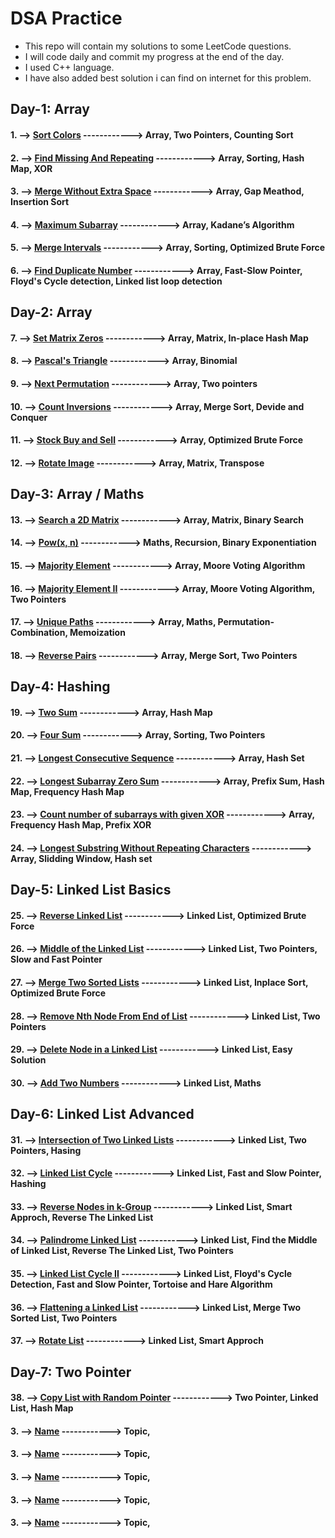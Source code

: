 # DSA Practice

-   This repo will contain my solutions to some LeetCode questions.
-   I will code daily and commit my progress at the end of the day.
-   I used C++ language.
-   I have also added best solution i can find on internet for this problem.

## Day-1: Array

#### 1. --> [Sort Colors](https://leetcode.com/problems/sort-colors/ "LeetCode") ------------> Array, Two Pointers, Counting Sort

#### 2. --> [Find Missing And Repeating](https://www.geeksforgeeks.org/find-a-repeating-and-a-missing-number/ "GeeksforGeeks") ------------> Array, Sorting, Hash Map, XOR

#### 3. --> [Merge Without Extra Space](https://www.geeksforgeeks.org/efficiently-merging-two-sorted-arrays-with-o1-extra-space/ "GeeksforGeeks") ------------> Array, Gap Meathod, Insertion Sort

#### 4. --> [Maximum Subarray](https://leetcode.com/problems/maximum-subarray/ "LeetCode") ------------> Array, Kadane’s Algorithm

#### 5. --> [Merge Intervals](https://leetcode.com/problems/merge-intervals/ "LeetCode") ------------> Array, Sorting, Optimized Brute Force

#### 6. --> [Find Duplicate Number](https://leetcode.com/problems/find-the-duplicate-number/ "LeetCode") ------------> Array, Fast-Slow Pointer, Floyd's Cycle detection, Linked list loop detection

## Day-2: Array

#### 7. --> [Set Matrix Zeros](https://leetcode.com/problems/set-matrix-zeroes/ "LeetCode") ------------> Array, Matrix, In-place Hash Map

#### 8. --> [Pascal's Triangle](https://leetcode.com/problems/pascals-triangle/ "LeetCode") ------------> Array, Binomial

#### 9. --> [Next Permutation](https://leetcode.com/problems/next-permutation/ "LeetCode") ------------> Array, Two pointers

#### 10. --> [Count Inversions](https://practice.geeksforgeeks.org/problems/inversion-of-array-1587115620/1 "GeeksforGeeks") ------------> Array, Merge Sort, Devide and Conquer

#### 11. --> [Stock Buy and Sell](https://leetcode.com/problems/best-time-to-buy-and-sell-stock/ "LeetCode") ------------> Array, Optimized Brute Force

#### 12. --> [Rotate Image](https://leetcode.com/problems/rotate-image/ "LeetCode") ------------> Array, Matrix, Transpose

## Day-3: Array / Maths

#### 13. --> [Search a 2D Matrix](https://leetcode.com/problems/search-a-2d-matrix/ "LeetCode") ------------> Array, Matrix, Binary Search

#### 14. --> [Pow(x, n)](https://leetcode.com/problems/powx-n/ "LeetCode") ------------> Maths, Recursion, Binary Exponentiation

#### 15. --> [Majority Element](https://leetcode.com/problems/majority-element/ "LeetCode") ------------> Array, Moore Voting Algorithm

#### 16. --> [Majority Element II](https://leetcode.com/problems/majority-element-ii/ "LeetCode") ------------> Array, Moore Voting Algorithm, Two Pointers

#### 17. --> [Unique Paths](https://leetcode.com/problems/unique-paths/ "LeetCode") ------------> Array, Maths, Permutation-Combination, Memoization

#### 18. --> [Reverse Pairs](https://leetcode.com/problems/reverse-pairs/ "LeetCode") ------------> Array, Merge Sort, Two Pointers

## Day-4: Hashing

#### 19. --> [Two Sum](https://leetcode.com/problems/two-sum/ "LeetCode") ------------> Array, Hash Map

#### 20. --> [Four Sum](https://leetcode.com/problems/4sum/ "LeetCode") ------------> Array, Sorting, Two Pointers

#### 21. --> [Longest Consecutive Sequence](https://leetcode.com/problems/longest-consecutive-sequence/ "LeetCode") ------------> Array, Hash Set

#### 22. --> [Longest Subarray Zero Sum](https://practice.geeksforgeeks.org/problems/largest-subarray-with-0-sum/1 "GeeksForGeeks") ------------> Array, Prefix Sum, Hash Map, Frequency Hash Map

#### 23. --> [Count number of subarrays with given XOR](https://leetcode.com/problems/ "LeetCode") ------------> Array, Frequency Hash Map, Prefix XOR

#### 24. --> [Longest Substring Without Repeating Characters](https://leetcode.com/problems/longest-substring-without-repeating-characters/ "LeetCode") ------------> Array, Slidding Window, Hash set

## Day-5: Linked List Basics

#### 25. --> [Reverse Linked List](https://leetcode.com/problems/reverse-linked-list/ "LeetCode") ------------> Linked List, Optimized Brute Force

#### 26. --> [Middle of the Linked List](https://leetcode.com/problems/middle-of-the-linked-list/ "LeetCode") ------------> Linked List, Two Pointers, Slow and Fast Pointer

#### 27. --> [Merge Two Sorted Lists](https://leetcode.com/problems/merge-two-sorted-lists/ "LeetCode") ------------> Linked List, Inplace Sort, Optimized Brute Force

#### 28. --> [Remove Nth Node From End of List](https://leetcode.com/problems/remove-nth-node-from-end-of-list/ "LeetCode") ------------> Linked List, Two Pointers

#### 29. --> [Delete Node in a Linked List](https://leetcode.com/problems/delete-node-in-a-linked-list/ "LeetCode") ------------> Linked List, Easy Solution

#### 30. --> [Add Two Numbers](https://leetcode.com/problems/add-two-numbers/ "LeetCode") ------------> Linked List, Maths

## Day-6: Linked List Advanced

#### 31. --> [Intersection of Two Linked Lists](https://leetcode.com/problems/intersection-of-two-linked-lists/ "LeetCode") ------------> Linked List, Two Pointers, Hasing

#### 32. --> [Linked List Cycle](https://leetcode.com/problems/linked-list-cycle/ "LeetCode") ------------> Linked List, Fast and Slow Pointer, Hashing

#### 33. --> [Reverse Nodes in k-Group](https://leetcode.com/problems/reverse-nodes-in-k-group/ "LeetCode") ------------> Linked List, Smart Approch, Reverse The Linked List

#### 34. --> [Palindrome Linked List](https://leetcode.com/problems/palindrome-linked-list/ "LeetCode") ------------> Linked List, Find the Middle of Linked List, Reverse The Linked List, Two Pointers

#### 35. --> [Linked List Cycle II](https://leetcode.com/problems/linked-list-cycle-ii/ "LeetCode") ------------> Linked List, Floyd's Cycle Detection, Fast and Slow Pointer, Tortoise and Hare Algorithm

#### 36. --> [Flattening a Linked List](https://practice.geeksforgeeks.org/problems/flattening-a-linked-list/1# "GeeksForGeeks") ------------> Linked List, Merge Two Sorted List, Two Pointers

#### 37. --> [Rotate List](https://leetcode.com/problems/rotate-list/ "LeetCode") ------------> Linked List, Smart Approch

## Day-7: Two Pointer

#### 38. --> [Copy List with Random Pointer](https://leetcode.com/problems/copy-list-with-random-pointer/ "LeetCode") ------------> Two Pointer, Linked List, Hash Map

#### 3. --> [Name](link "LeetCode") ------------> Topic,

#### 3. --> [Name](link "LeetCode") ------------> Topic,

#### 3. --> [Name](link "LeetCode") ------------> Topic,

#### 3. --> [Name](link "LeetCode") ------------> Topic,

#### 3. --> [Name](link "LeetCode") ------------> Topic,
